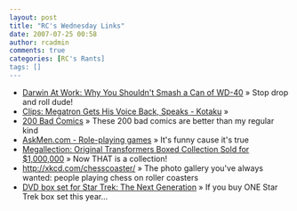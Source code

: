 ```yaml
---
layout: post
title: "RC's Wednesday Links"
date: 2007-07-25 00:58
author: rcadmin
comments: true
categories: [RC's Rants]
tags: []
---
```

<ul>
<li><a href="http://feeds.gawker.com/~r/gizmodo/full/~3/135342673/why-you-shouldnt-smash-a-can-of-wd+40-280250.php" title="Darwin At Work: Why You Shouldn't Smash a Can of WD-40">Darwin At Work: Why You Shouldn't Smash a Can of WD-40</a> &raquo; Stop drop and roll dude!</li>
<li><a href="http://kotaku.com/gaming/clips/megatron-gets-his-voice-back-speaks-280085.php" title="Clips: Megatron Gets His Voice Back, Speaks - Kotaku">Clips: Megatron Gets His Voice Back, Speaks - Kotaku</a> &raquo; </li>
<li><a href="http://nedroid.com/bcpage1.html" title="200 Bad Comics">200 Bad Comics</a> &raquo; These 200 bad comics are better than my regular kind</li>
<li><a href="http://www.askmen.com/gaming/top_10/3_top10_games.html" title="AskMen.com - Role-playing games">AskMen.com - Role-playing games</a> &raquo; It's funny cause it's true</li>
<li><a href="http://feeds.gawker.com/~r/gizmodo/full/~3/134847480/original-transformers-boxed-collection-sold-for-1000000-279598.php" title="Megallection: Original Transformers Boxed Collection Sold for $1,000,000">Megallection: Original Transformers Boxed Collection Sold for $1,000,000</a> &raquo; Now THAT is a collection!</li>
<li><a href="http://xkcd.com/chesscoaster/" title="http://xkcd.com/chesscoaster/">http://xkcd.com/chesscoaster/</a> &raquo; The photo gallery you've always wanted: people playing chess on roller coasters</li>
<li><a href="http://www.amazon.com/exec/obidos/ASIN/B000RZIGVS/wilwheatodotn-20" title="DVD box set for Star Trek: The Next Generation">DVD box set for Star Trek: The Next Generation</a> &raquo; If you buy ONE Star Trek box set this year...</li>
</ul>

